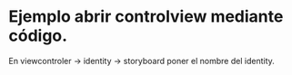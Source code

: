 # Ejemplo abrir controlview mediante código.


En viewcontroler -> identity -> storyboard poner el nombre del identity.
